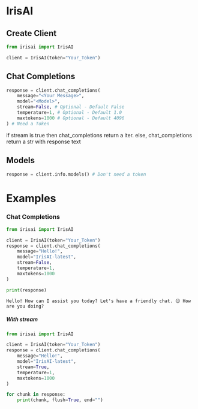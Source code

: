 # IrisAI

## Create Client

```python
from irisai import IrisAI

client = IrisAI(token="Your_Token")
```

## Chat Completions
```python
response = client.chat_completions(
	message="<Your Message>",
	model="<Model>",
	stream=False, # Optional - Default False
	temperature=1, # Optional - Default 1.0
	maxtokens=1000 # Optional - Default 4096
) # Need a Token
```
if stream is true then chat_completions return a iter.
else, chat_completions return a str with response text

## Models
```python
response = client.info.models() # Don't need a token
```

# Examples
### Chat Completions
```python
from irisai import IrisAI

client = IrisAI(token="Your_Token")
response = client.chat_completions(
    message="Hello!",
    model="IrisAI-latest",
    stream=False,
    temperature=1,
    maxtokens=1000
)

print(response)
```
```
Hello! How can I assist you today? Let's have a friendly chat. 😊 How are you doing?
```
##### With stream
```python
from irisai import IrisAI

client = IrisAI(token="Your_Token")
response = client.chat_completions(
    message="Hello!",
    model="IrisAI-latest",
    stream=True,
    temperature=1,
    maxtokens=1000
)

for chunk in response:
    print(chunk, flush=True, end="")
```